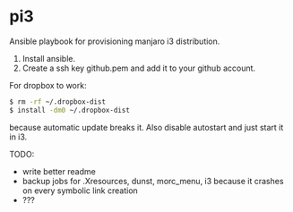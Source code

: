 # pi3
Ansible playbook for provisioning manjaro i3 distribution.

1. Install ansible.
2. Create a ssh key github.pem and add it to your github account.

For dropbox to work:
``` bash
$ rm -rf ~/.dropbox-dist
$ install -dm0 ~/.dropbox-dist
```
because automatic update breaks it. Also disable autostart and just start it in i3.


TODO:
- write better readme
- backup jobs for .Xresources, dunst, morc_menu, i3 because it crashes on every symbolic link creation
- ???

